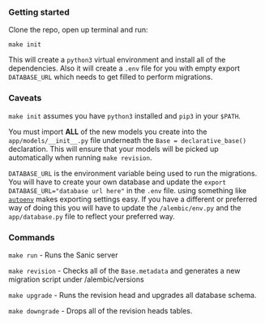 ### Getting started
Clone the repo, open up terminal and run:

`make init`

This will create a `python3` virtual environment and install all of the
dependencies. Also it will create a `.env` file for you with empty export
`DATABASE_URL` which needs to get filled to perform migrations.



### Caveats
`make init` assumes you have `python3` installed and `pip3` in your `$PATH`.


You must import **ALL** of the new models you create into the
`app/models/__init__.py` file underneath the `Base = declarative_base()` declaration.
This will ensure that your models will be picked up automatically when running `make revision`.


`DATABASE_URL` is the environment variable being used to run the migrations.
You will have to create your own database and update the `export DATABASE_URL="database url here"` in the `.env` file.
using something like [`autoenv`](https://github.com/kennethreitz/autoenv) makes exporting settings easy.
If you have a different or preferred way of doing this you will have to update the
`/alembic/env.py` and the `app/database.py` file to reflect your preferred way.


### Commands
`make run` - Runs the Sanic server

`make revision` - Checks all of the `Base.metadata` and generates a new
migration script under /alembic/versions


`make upgrade` - Runs the revision head and upgrades all database schema.


`make downgrade` - Drops all of the revision heads tables.
